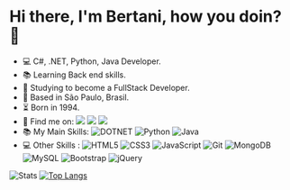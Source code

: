 # Hi there, I'm Bertani, how you doin? 👋

- 💻 C#, .NET, Python, Java Developer.
- 📚 Learning Back end skills.
- 🧰 Studying to become a FullStack Developer.
- 🔭 Based in São Paulo, Brasil.
- ⏳  Born in 1994.
- 🔗 Find me on:    [<img src="https://img.shields.io/badge/linkedin-%230077B5.svg?&style=for-the-badge&logo=linkedin&logoColor=white" />](https://www.linkedin.com/in/pedrobertani) [<img src = "https://img.shields.io/badge/instagram-%23E4405F.svg?&style=for-the-badge&logo=instagram&logoColor=white">](https://www.instagram.com/pedrobertani/) [<img src ="https://img.shields.io/badge/Gmail-D14836?style=for-the-badge&logo=gmail&logoColor=white" />](mailto:pedrobertani@gmail.com)
- 📚 My Main Skills:  ![DOTNET](https://img.shields.io/badge/-C%23-blueviolet?logo=dotnet) ![Python](https://img.shields.io/badge/python-3670A0?style=for-the-badge&logo=python&logoColor=ffdd54) ![Java](https://img.shields.io/badge/-Java-yellow?logo=java)
- 💻 Other Skills :   ![HTML5](https://img.shields.io/badge/html5-%23E34F26.svg?style=for-the-badge&logo=html5&logoColor=white) ![CSS3](https://img.shields.io/badge/css3-%231572B6.svg?style=for-the-badge&logo=css3&logoColor=white) ![JavaScript](https://img.shields.io/badge/javascript-%23323330.svg?style=for-the-badge&logo=javascript&logoColor=%23F7DF1E) ![Git](https://img.shields.io/badge/git-%23F05033.svg?style=for-the-badge&logo=git&logoColor=white) ![MongoDB](https://img.shields.io/badge/MongoDB-white?style=for-the-badge&logo=mongodb&logoColor=4EA94B) ![MySQL](https://img.shields.io/badge/mysql-%2300f.svg?style=for-the-badge&logo=mysql&logoColor=white)
 ![Bootstrap](https://img.shields.io/badge/bootstrap-%23563D7C.svg?style=for-the-badge&logo=bootstrap&logoColor=white) ![jQuery](https://img.shields.io/badge/jquery-%230769AD.svg?style=for-the-badge&logo=jquery&logoColor=white)
 
![Stats](https://github-readme-stats.vercel.app/api?username=PedroBertani&show_icons=true&theme=tokyonight)
[![Top Langs](https://github-readme-stats.vercel.app/api/top-langs/?username=pedrobertani)](https://github.com/pedrobertani/github-readme-stats)
